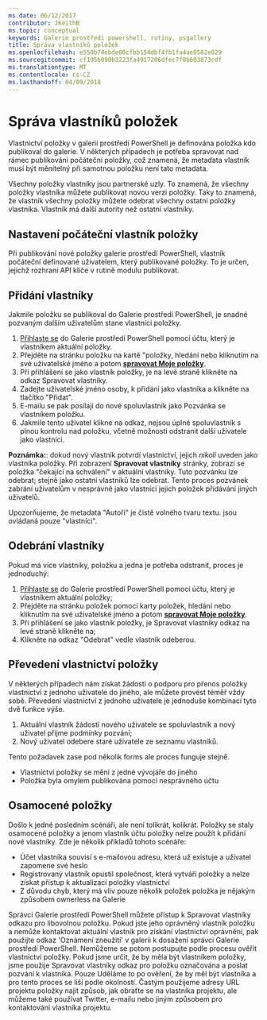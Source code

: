 ```yaml
---
ms.date: 06/12/2017
contributor: JKeithB
ms.topic: conceptual
keywords: Galerie prostředí powershell, rutiny, psgallery
title: Správa vlastníků položek
ms.openlocfilehash: e550b74ebde00cfbb154dbf4fb1fa4ae0582e029
ms.sourcegitcommit: cf195b090b3223fa4917206dfec7f0b603873cdf
ms.translationtype: MT
ms.contentlocale: cs-CZ
ms.lasthandoff: 04/09/2018
---
```

# <a name="managing-item-owners"></a>Správa vlastníků položek

Vlastnictví položky v galerii prostředí PowerShell je definována položka kdo publikoval do galerie.
V některých případech je potřeba spravovat nad rámec publikování počáteční položky, což znamená, že metadata vlastník musí být měnitelný při samotnou položku není tato metadata.

Všechny položky vlastníky jsou partnerské uzly.
To znamená, že všechny položky vlastníka můžete publikovat novou verzi položky. Taky to znamená, že vlastník všechny položky můžete odebrat všechny ostatní položky vlastníka.
Vlastník má další autority než ostatní vlastníky.

## <a name="setting-an-items-initial-owner"></a>Nastavení počáteční vlastník položky

Při publikování nové položky galerie prostředí PowerShell, vlastník počáteční definované uživatelem, který publikované položky. To je určen, jejichž rozhraní API klíče v rutině modulu publikovat.

## <a name="adding-owners"></a>Přidání vlastníky

Jakmile položku se publikoval do Galerie prostředí PowerShell, je snadné pozvaným dalším uživatelům stane vlastníci položky.

1. [Přihlaste se](https://powershellgallery.com/users/account/LogOn) do Galerie prostředí PowerShell pomocí účtu, který je vlastníkem aktuální položky.
2. Přejděte na stránku položku na kartě "položky, hledání nebo kliknutím na své uživatelské jméno a potom [ **spravovat Moje položky**](https://www.powershellgallery.com/account/Packages).
3. Při přihlášení se jako vlastník položky, je na levé straně klikněte na odkaz Spravovat vlastníky.
4. Zadejte uživatelské jméno osoby, k přidání jako vlastníka a klikněte na tlačítko "Přidat".
5. E-mailu se pak posílají do nové spoluvlastník jako Pozvánka se vlastníkem položku.
6. Jakmile tento uživatel klikne na odkaz, nejsou úplné spoluvlastník s plnou kontrolu nad položku, včetně možnosti odstranit další uživatele jako vlastníci.

**Poznámka:**: dokud nový vlastník potvrdí vlastnictví, jejich *nikoli* uveden jako vlastníka položky.
Při zobrazení **Spravovat vlastníky** stránky, zobrazí se položka "čekající na schválení" v aktuální vlastníky.
Tuto pozvánku lze odebrat; stejně jako ostatní vlastníků lze odebrat.
Tento proces pozvánek zabrání uživatelům v nesprávně jako vlastníci jejich položek přidávání jiných uživatelů.

Upozorňujeme, že metadata "Autoři" je čistě volného tvaru textu. jsou ovládaná pouze "vlastníci".


## <a name="removing-owners"></a>Odebrání vlastníky
Pokud má více vlastníky, položku a jedna je potřeba odstranit, proces je jednoduchý:

1. [Přihlaste se](https://powershellgallery.com/users/account/LogOn) do Galerie prostředí PowerShell pomocí účtu, který je vlastníkem aktuální položky;
2. Přejděte na stránku položek pomocí karty položek, hledání nebo kliknutím na své uživatelské jméno a potom [ **spravovat Moje položky**](https://www.powershellgallery.com/account/Packages).
3. Při přihlášení se jako vlastník položky, je Spravovat vlastníky odkaz na levé straně klikněte na;
4. Klikněte na odkaz "Odebrat" vedle vlastník odeberou.



## <a name="transferring-item-ownership"></a>Převedení vlastnictví položky
V některých případech nám získat žádosti o podporu pro přenos položky vlastnictví z jednoho uživatele do jiného, ale můžete provést téměř vždy sobě.
Převedení vlastnictví z jednoho uživatele je jednoduše kombinací tyto dvě funkce výše.

1. Aktuální vlastník žádostí nového uživatele se spoluvlastník a nový uživatel přijme podmínky pozvání;
2. Nový uživatel odebere staré uživatele ze seznamu vlastníků.

Tento požadavek zase pod několik forms ale proces funguje stejně.

* Vlastnictví položky se mění z jedné vývojáře do jiného
* Položka byla omylem publikována pomocí nesprávného účtu


## <a name="orphaned-items"></a>Osamocené položky
Došlo k jedné posledním scénáři, ale není tolikrát, kolikrát.
Položky se staly osamocené položky a jenom vlastník účtu položky nelze použít k přidání nové vlastníky.
Zde je několik příkladů tohoto scénáře:

* Účet vlastníka souvisí s e-mailovou adresu, která už existuje a uživatel zapomene své heslo
* Registrovaný vlastník opustil společnost, která vytváří položky a nelze získat přístup k aktualizaci položky vlastnictví
* Z důvodu chyb, který má vliv pouze několik položek položka je nějakým způsobem ownerless na Galerie

Správci Galerie prostředí PowerShell můžete přístup k Spravovat vlastníky odkazu pro libovolnou položku.
Pokud jste jeho oprávněný vlastník položku a nemůže kontaktovat aktuální vlastník pro získání vlastnictví oprávnění, pak použijte odkaz 'Oznámení zneužití' v galerii k dosažení správci Galerie prostředí PowerShell.
Nemůžeme se potom postupujte podle procesu ověřit vlastnictví položky.
Pokud jsme určit, že by měla být vlastníkem položky, jsme použije Spravovat vlastníky odkaz pro položku označována a poslat pozvání k vlastníka.
Pouze Uděláme to po ověření, že by měl být vlastníka a pro tento proces se liší podle okolností.
Častým použijeme adresy URL projektu položky najít způsob, jak obraťte se na vlastníka projektu, ale můžeme také používat Twitter, e-mailu nebo jiným způsobem pro kontaktování vlastníka projektu.